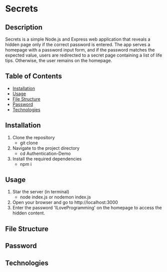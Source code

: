 # **Secrets**

## Description

Secrets is a simple Node.js and Express web application that reveals a hidden page only if the correct password is entered. The app serves a homepage with a password input form, and if the password matches the expected value, users are redirected to a secret page containing a list of life tips. Otherwise, the user remains on the homepage.


## Table of Contents
- [Installation](#Installation)
- [Usage](#Usage)
- [File Structure](#File-Structure)
- [Password](#Password)
- [Technologies](#Technologies)




## Installation 

1. Clone the repository
    * git clone 
3. Navigate to the project directory
    * cd Authentication-Demo
5. Install the required dependencies
    * npm i
   

## Usage
1. Star the server (in terminal)
   * node index.js or nodemon index.js
2. Open your browser and go to http://localhost:3000
3. Enter the password 'ILoveProgramming' on the homepage to access the hidden content.


## File Structure

## Password


## Technologies 
